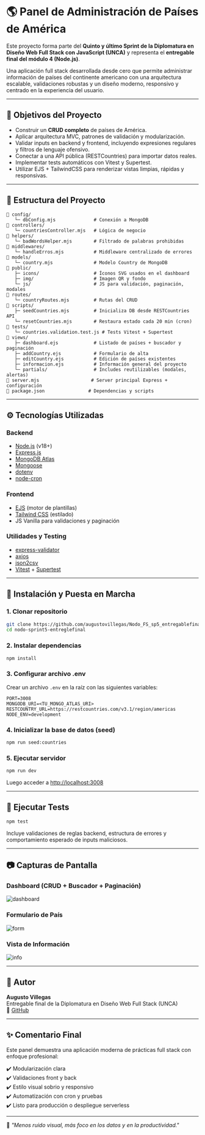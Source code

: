 # 🌎 Panel de Administración de Países de América

Este proyecto forma parte del **Quinto y último Sprint de la Diplomatura en Diseño Web Full Stack con JavaScript (UNCA)** y representa el **entregable final del módulo 4 (Node.js)**.

Una aplicación full stack desarrollada desde cero que permite administrar información de países del continente americano con una arquitectura escalable, validaciones robustas y un diseño moderno, responsivo y centrado en la experiencia del usuario.

---

## 🎯 Objetivos del Proyecto

- Construir un **CRUD completo** de países de América.
- Aplicar arquitectura MVC, patrones de validación y modularización.
- Validar inputs en backend y frontend, incluyendo expresiones regulares y filtros de lenguaje ofensivo.
- Conectar a una API pública (RESTCountries) para importar datos reales.
- Implementar tests automáticos con Vitest y Supertest.
- Utilizar EJS + TailwindCSS para renderizar vistas limpias, rápidas y responsivas.

---

## 🧱 Estructura del Proyecto

```
📁 config/
   └─ dbConfig.mjs              # Conexión a MongoDB
📁 controllers/
   └─ countriesController.mjs   # Lógica de negocio
📁 helpers/
   └─ badWordsHelper.mjs        # Filtrado de palabras prohibidas
📁 middlewares/
   └─ handleErros.mjs           # Middleware centralizado de errores
📁 models/
   └─ country.mjs               # Modelo Country de MongoDB
📁 public/
   ├─ icons/                    # Íconos SVG usados en el dashboard
   ├─ img/                      # Imagen QR y fondo
   └─ js/                       # JS para validación, paginación, modales
📁 routes/
   └─ countryRoutes.mjs         # Rutas del CRUD
📁 scripts/
   ├─ seedCountries.mjs         # Inicializa DB desde RESTCountries API
   └─ resetCountries.mjs        # Restaura estado cada 20 min (cron)
📁 tests/
   └─ countries.validation.test.js # Tests Vitest + Supertest
📁 views/
   ├─ dashboard.ejs             # Listado de países + buscador y paginación
   ├─ addCountry.ejs            # Formulario de alta
   ├─ editCountry.ejs           # Edición de países existentes
   ├─ informacion.ejs           # Información general del proyecto
   └─ partials/                 # Includes reutilizables (modales, alertas)
📄 server.mjs                   # Server principal Express + configuración
📄 package.json                # Dependencias y scripts
```

---

## ⚙️ Tecnologías Utilizadas

### Backend
- [Node.js](https://nodejs.org/) (v18+)
- [Express.js](https://expressjs.com/)
- [MongoDB Atlas](https://www.mongodb.com/cloud/atlas)
- [Mongoose](https://mongoosejs.com/)
- [dotenv](https://www.npmjs.com/package/dotenv)
- [node-cron](https://www.npmjs.com/package/node-cron)

### Frontend
- [EJS](https://ejs.co/) (motor de plantillas)
- [Tailwind CSS](https://tailwindcss.com/) (estilado)
- JS Vanilla para validaciones y paginación

### Utilidades y Testing
- [express-validator](https://express-validator.github.io/docs/)
- [axios](https://axios-http.com/)
- [json2csv](https://www.npmjs.com/package/json2csv)
- [Vitest](https://vitest.dev/) + [Supertest](https://www.npmjs.com/package/supertest)

---

## 🚀 Instalación y Puesta en Marcha

### 1. Clonar repositorio
```bash
git clone https://github.com/augustovillegas/Nodo_FS_sp5_entregablefinal.git
cd nodo-sprint5-entreglefinal
```

### 2. Instalar dependencias
```bash
npm install
```

### 3. Configurar archivo .env
Crear un archivo `.env` en la raíz con las siguientes variables:

```
PORT=3008
MONGODB_URI=<TU_MONGO_ATLAS_URI>
RESTCOUNTRY_URL=https://restcountries.com/v3.1/region/americas
NODE_ENV=development
```

### 4. Inicializar la base de datos (seed)
```bash
npm run seed:countries
```

### 5. Ejecutar servidor
```bash
npm run dev
```
Luego acceder a [http://localhost:3008](http://localhost:3008)

---

## 🧪 Ejecutar Tests

```bash
npm test
```

Incluye validaciones de reglas backend, estructura de errores y comportamiento esperado de inputs maliciosos.

---

## 📷 Capturas de Pantalla

### Dashboard (CRUD + Buscador + Paginación)
![dashboard](public/img/demo-dashboard.png)

### Formulario de País
![form](public/img/demo-form.png)

### Vista de Información
![info](public/img/demo-info.png)

---

## 📌 Autor

**Augusto Villegas**  
Entregable final de la Diplomatura en Diseño Web Full Stack (UNCA)  
🔗 [GitHub](https://github.com/augustovillegas)

---

## ✨ Comentario Final

Este panel demuestra una aplicación moderna de prácticas full stack con enfoque profesional:

✔️ Modularización clara  
✔️ Validaciones front y back  
✔️ Estilo visual sobrio y responsivo  
✔️ Automatización con cron y pruebas  
✔️ Listo para producción o despliegue serverless

---

🧠 *"Menos ruido visual, más foco en los datos y en la productividad."*